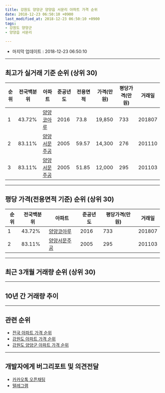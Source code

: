 ```yaml
---
title: 강원도 양양군 양양읍 서문리 아파트 가격 순위
date: 2018-12-23 06:50:10 +0900
last_modified_at: 2018-12-23 06:50:10 +0900
tags:
- 강원도 양양군
- 양양읍 서문리

---
```


* 마지막 업데이트 : 2018-12-23 06:50:10

---

## 최고가 실거래 기준 순위 (상위 30)


|순위|전국백분위|아파트|준공년도|전용면적|가격(만원)|평당가격(만원)|거래일|
|---|---|---|---|---|---|---|---|
|1|43.72%|[양양코아루](https://search.naver.com/search.naver?query=%EA%B0%95%EC%9B%90%EB%8F%84+%EC%96%91%EC%96%91%EA%B5%B0+%EC%96%91%EC%96%91%EC%9D%8D+%EC%84%9C%EB%AC%B8%EB%A6%AC+%EC%96%91%EC%96%91%EC%BD%94%EC%95%84%EB%A3%A8)|2016|73.8|19,850|733|201807|
|2|83.11%|[양양서문주공](https://search.naver.com/search.naver?query=%EA%B0%95%EC%9B%90%EB%8F%84+%EC%96%91%EC%96%91%EA%B5%B0+%EC%96%91%EC%96%91%EC%9D%8D+%EC%84%9C%EB%AC%B8%EB%A6%AC+%EC%96%91%EC%96%91%EC%84%9C%EB%AC%B8%EC%A3%BC%EA%B3%B5)|2005|59.57|14,300|276|201110|
|3|83.11%|[양양서문주공](https://search.naver.com/search.naver?query=%EA%B0%95%EC%9B%90%EB%8F%84+%EC%96%91%EC%96%91%EA%B5%B0+%EC%96%91%EC%96%91%EC%9D%8D+%EC%84%9C%EB%AC%B8%EB%A6%AC+%EC%96%91%EC%96%91%EC%84%9C%EB%AC%B8%EC%A3%BC%EA%B3%B5)|2005|51.85|12,000|295|201103|


---

## 평당 가격(전용면적 기준) 순위 (상위 30)


|순위|전국백분위|아파트|준공년도|평당가격(만원)|거래일|
|---|---|---|---|---|---|
|1|43.72%|[양양코아루](https://search.naver.com/search.naver?query=%EA%B0%95%EC%9B%90%EB%8F%84+%EC%96%91%EC%96%91%EA%B5%B0+%EC%96%91%EC%96%91%EC%9D%8D+%EC%84%9C%EB%AC%B8%EB%A6%AC+%EC%96%91%EC%96%91%EC%BD%94%EC%95%84%EB%A3%A8)|2016|733|201807|
|2|83.11%|[양양서문주공](https://search.naver.com/search.naver?query=%EA%B0%95%EC%9B%90%EB%8F%84+%EC%96%91%EC%96%91%EA%B5%B0+%EC%96%91%EC%96%91%EC%9D%8D+%EC%84%9C%EB%AC%B8%EB%A6%AC+%EC%96%91%EC%96%91%EC%84%9C%EB%AC%B8%EC%A3%BC%EA%B3%B5)|2005|295|201103|


---

## 최근 3개월 거래량 순위 (상위 30)


<div style="width:100%;">
    <canvas id="deal_count_ranking" height="250"></canvas>
</div>


<script>
new Chart(document.getElementById("deal_count_ranking"), {
    type: 'horizontalBar',
    data: {
        labels: ['양양서문주공', '양양코아루'],
        datasets: [{
            label: '실거래 수',
            data: [10, 1],
            borderColor: "rgba(255, 0, 128, 1)",
            backgroundColor: "rgba(255, 0, 128, 0.5)",
            fill: false,
        }]
    },
    options: {
        responsive: true,
        title: {
            display: true,
            text: '최근 3개월 거래량 순위'
        },
        tooltips: {
            mode: 'index',
            intersect: false,
            callbacks: {
                title: function(tooltipItems, data) {
                    return "실거래 수:";
                },
                label: function(tooltipItem, data) {
                    return data.labels[tooltipItem.index] + ": " + tooltipItem.xLabel;
                }
            }
        },
        hover: {
            mode: 'nearest',
            intersect: true
        },
        scales: {
            xAxes: [{
                display: true,
                scaleLabel: {
                    display: true,
                    labelString: '실거래 수'
                },
                ticks: {
                    suggestedMin: 0,
                }
            }],
            yAxes: [{
                display: true,
                ticks: {
                    autoSkip: false,
                    callback: function(value, index, values) {
                        if (value.length > 15)
                            return value.substr(0, 13) + "...";
                        else
                            return value;
                    }
                },
                scaleLabel: {
                    display: false,
                }
            }]
        }
    }
});

</script>


---

## 10년 간 거래량 추이


<div style="width:100%;">
    <canvas id="deal_progress" height="250"></canvas>
</div>

<script>
new Chart(document.getElementById("deal_progress"), {
    type: 'line',
    data: {
        labels: ['200812','200901','200902','200903','200904','200905','200906','200907','200908','200909','200910','200911','200912','201001','201002','201003','201004','201005','201006','201007','201008','201009','201010','201011','201012','201101','201102','201103','201104','201105','201106','201107','201108','201109','201110','201111','201112','201201','201202','201203','201204','201205','201206','201207','201208','201209','201210','201211','201212','201301','201302','201303','201304','201305','201306','201307','201308','201309','201310','201311','201312','201401','201402','201403','201404','201405','201406','201407','201408','201409','201410','201411','201412','201501','201502','201503','201504','201505','201506','201507','201508','201509','201510','201511','201512','201601','201602','201603','201604','201605','201606','201607','201608','201609','201610','201611','201612','201701','201702','201703','201704','201705','201706','201707','201708','201709','201710','201711','201712','201801','201802','201803','201804','201805','201806','201807','201808','201809','201810','201811','201812'],
        datasets: [{
            label: '실거래 수',
            pointRadius: 1,
            data: [0, 0, 0, 0, 0, 0, 0, 0, 0, 0, 0, 0, 0, 0, 0, 0, 0, 0, 0, 0, 0, 0, 0, 0, 2, 1, 17, 6, 1, 0, 0, 1, 0, 1, 1, 0, 2, 0, 1, 1, 0, 1, 0, 0, 0, 0, 1, 0, 0, 0, 2, 0, 1, 1, 0, 1, 0, 3, 3, 1, 0, 0, 2, 2, 1, 2, 3, 2, 1, 3, 4, 2, 1, 1, 1, 1, 1, 1, 3, 1, 2, 1, 5, 0, 4, 3, 1, 1, 1, 0, 1, 1, 1, 3, 1, 4, 2, 2, 3, 6, 3, 6, 1, 5, 1, 1, 4, 5, 0, 2, 1, 3, 0, 6, 1, 1, 5, 3, 8, 2, 1],
            borderColor: "rgba(255, 201, 14, 1)",
            backgroundColor: "rgba(255, 201, 14, 0.5)",
            fill: true,
        }]
    },
    options: {
        responsive: true,
        title: {
            display: true,
            text: '10년간 거래량 추이'
        },
        tooltips: {
            mode: 'index',
            intersect: false,
        },
        hover: {
            mode: 'nearest',
            intersect: true
        },
        scales: {
            xAxes: [{
                display: true,
                scaleLabel: {
                    display: true,
                    labelString: '년/월'
                }
            }],
            yAxes: [{
                display: true,
                ticks: {
                    suggestedMin: 0,
                },
                scaleLabel: {
                    display: true,
                    labelString: '실거래 수'
                }
            }]
        }
    }
});

</script>


---

## 관련 순위

- [전국 아파트 가격 순위](https://inasie.github.io/apt-ranking/전국)
- [강원도 아파트 가격 순위](https://inasie.github.io/apt-ranking/강원도)
- [강원도 양양군 아파트 가격 순위](https://inasie.github.io/apt-ranking/강원도-양양군)


---

## 개발자에게 버그리포트 및 의견전달

- [카카오톡 오픈채팅](https://open.kakao.com/o/gLJUAP4)
- [텔레그램](https://t.me/inasie)

